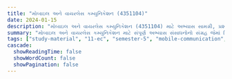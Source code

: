 ```yaml
---
title: "મોબાઇલ અને વાયરલેસ કમ્યુનિકેશન (4351104)"
date: 2024-01-15
description: "મોબાઇલ અને વાયરલેસ કમ્યુનિકેશન (4351104) માટે અભ્યાસ સામગ્રી, પ્રશ્નપત્રો અને ઉકેલો - ઇલેક્ટ્રોનિક્સ અને કમ્યુનિકેશન એન્જિનિયરિંગ, સેમેસ્ટર 5"
summary: "મોબાઇલ અને વાયરલેસ કમ્યુનિકેશન માટે સંપૂર્ણ અભ્યાસ સંસાધનોનો સંગ્રહ જેમાં સિલેબસ, 2023-2025ના પ્રશ્નપત્રો અને વિગતવાર ઉકેલોનો સમાવેશ થાય છે"
tags: ["study-material", "11-ec", "semester-5", "mobile-communication", "wireless", "4351104"]
cascade:
  showReadingTime: false
  showWordCount: false
  showPagination: false
---
```

